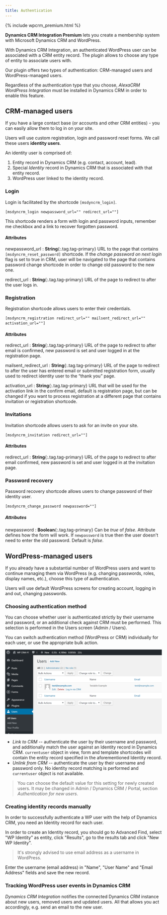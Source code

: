 ```yaml
---
title: Authentication
---
```


{% include wpcrm_premium.html %}

**Dynamics CRM Integration Premium** lets you create a membership system with Microsoft Dynamics CRM and WordPress.

With Dynamics CRM Integration, an authenticated WordPress user can be associated with a CRM entity record. The plugin allows to choose any type of entity to associate users with.

Our plugin offers two types of authentication: CRM-managed users and WordPress-managed users.

Regardless of the authentication type that you choose, *AlexaCRM WordPress Integration* must be installed in Dynamics CRM in order to enable this feature.

## CRM-managed users

If you have a large contact base (or accounts and other CRM entities) - you can easily allow them to log in on your site.

Users will use custom registration, login and password reset forms. We call these users **identity users**.

An identity user is comprised of:

1. Entity record in Dynamics CRM (e.g. contact, account, lead).
2. Special *Identity* record in Dynamics CRM that is associated with that entity record.
3. WordPress user linked to the identity record.

### Login

Login is facilitated by the shortcode `[msdyncrm_login]`.

```
[msdyncrm_login newpassword_url="" redirect_url=""]
```

This shortcode renders a form with login and password inputs, remember me checkbox and a link to recover forgotten password.

#### Attributes

newpassword_url
: **String**{:.tag.tag-primary} URL to the page that contains `[msdyncrm_reset_password]` shortcode. If the *change password on next login* flag is set to true in CRM, user will be navigated to the page that contains password change shortcode in order to change old password to the new one.

redirect_url
: **String**{:.tag.tag-primary} URL of the page to redirect to after the user logs in.

### Registration

Registration shortcode allows users to enter their credentials.

```
[msdyncrm_registration redirect_url="" mailsent_redirect_url="" activation_url=""]
```

#### Attributes

redirect_url
: **String**{:.tag.tag-primary} URL of the page to redirect to after email is confirmed, new password is set and user logged in at the registration page. 

mailsent_redirect_url
: **String**{:.tag.tag-primary} URL of the page to redirect to after the user has entered email or submitted registration form, usually used to redirect identity user to the “thank you” page.

activation_url
: **String**{:.tag.tag-primary} URL that will be used for the activation link in the confirm email, default is registration page, but can be changed if you want to process registration at a different page that contains invitation or registration shortcode.

### Invitations

Invitation shortcode allows users to ask for an invite on your site.

```
[msdyncrm_invitation redirect_url=""]
```

#### Attributes

redirect_url
: **String**{:.tag.tag-primary} URL of the page to redirect to after email confirmed, new password is set and user logged in at the invitation page.

### Password recovery

Password recovery shortcode allows users to change password of their identity user.

```
[msdyncrm_change_password newpassword=""]
```

##### Attributes

newpassword
: **Boolean**{:.tag.tag-primary} Can be *true* of *false*. Attribute defines how the form will work. If `newpassword` is true then the user doesn't need to enter the old password. Default is *false*. 

## WordPress-managed users

If you already have a substantial number of WordPress users and want to continue managing them via WordPress (e.g. changing passwords, roles, display names, etc.), choose this type of authentication.

Users will use default WordPress screens for creating account, logging in and out, changing passwords.

### Choosing authentication method

You can choose whether user is authenticated strictly by their username and password, or an additional check against CRM must be performed. This selection is performed in the Users screen (Admin / Users).

You can switch authentication method (WordPress or CRM) individually for each user, or use the appropriate bulk action.

![User authentication mode selection](/img/wpcrm/authentication_fig1.png)

- *Link to CRM* -- authenticate the user by their username and password, and additionally match the user against an Identity record in Dynamics CRM. `currentuser` object in view, form and template shortcodes will contain the entity record specified in the aforementioned Identity record.
- *Unlink from CRM* -- authenticate the user by their username and password only. No identity record matching is performed and `currentuser` object is not available.

> You can choose the default value for this setting for newly created users. It may be changed in Admin / Dynamics CRM / Portal, section *Authentication for new users*.

### Creating identity records manually

In order to successfully authenticate a WP user with the help of Dynamics CRM, you need an Identity record for each user.

In order to create an Identity record, you should go to Advanced Find, select "WP Identity" as entity, click "Results", go to the results tab and click "New WP Identity".

> It's strongly advised to use email address as a username in WordPress.

Enter the username (email address) in "Name", "User Name" and "Email Address" fields and save the new record.

### Tracking WordPress user events in Dynamics CRM

*Dynamics CRM Integration* notifies the connected Dynamics CRM instance about new users, removed users and updated users. All that allows you act accordingly, e.g. send an email to the new user.


